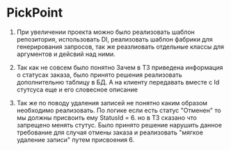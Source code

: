 # PickPoint

1) При увеличении проекта можно было реализовать шаблон репозитория, использовать DI, реализовать шаблон фабрики для генерирования запросов, 
так же реазлиовать отдельные классы для аргументов и дейсвий над ними.

2) Так как не совсем было понятно Зачем в ТЗ приведена информация о статусах заказа, было принято решения реализовать дополнительню таблицу в БД. А на клиенту передавать
вместе с Id стутсуса еще и его словесное описание

3) Так же по поводу удаления записей не понятно каким образом необходимо реализовать. По логике если есть статус "Отменен" то мы должны присвоить ему StatusId = 6. но в ТЗ
сказано что запрещено менять стутус. Было принято решение нарушить данное требование для случая отмены заказа и реализовать "мягкое удаление записи" путем присвоения 6. 
